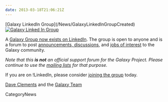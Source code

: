 ```yaml
---
date: 2013-03-18T21:06:21Z
---
```

<div class='newsItemHeader'>[Galaxy LinkedIn Group](/News/GalaxyLinkedInGroupCreated)</div>

<div class='right'><a href='http://bit.ly/gxyLinkedIn'><img src='/Images/Logos/LinkedInLogo.png' alt='Galaxy Linked In Group' /></a></div>

A [Galaxy Group now exists on LinkedIn](http://bit.ly/gxyLinkedIn).  The group is open to anyone and is a forum to post [announcements, discussions](http://bit.ly/gxyLinkedIn), and [jobs of interest](https://www.linkedin.com/groups?jobs=&gid=4907635&trk=anet_ug_jobs) to the Galaxy community.

*Note that this **is not** an official support forum for the Galaxy Project.  Please continue to use the [mailing lists](/MailingLists) for that purpose.*

If you are on !LinkedIn, please consider [joining the group](http://bit.ly/gxyLinkedIn) today.

[Dave Clements](/DaveClements) and the [Galaxy Team](/GalaxyTeam)


CategoryNews
